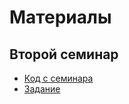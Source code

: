 # Материалы

## Второй семинар

+ [Код с семинара](https://github.com/n-popov/dasr-2022/blob/master/second_semester/second)
+ [Задание](https://n-popov.github.io/work/seminars/dasr/third_hw.html)
